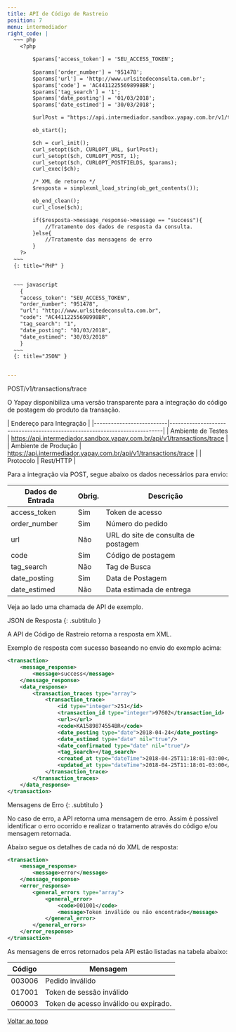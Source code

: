 ```yaml
---
title: API de Código de Rastreio
position: 7
menu: intermediador
right_code: |
  ~~~ php
    <?php

        $params['access_token'] = 'SEU_ACCESS_TOKEN';
        
        $params['order_number'] = '951478';
        $params['url'] = 'http://www.urlsitedeconsulta.com.br';
        $params['code'] = 'AC44112255698998BR';
        $params['tag_search'] = '1';
        $params['date_posting'] = '01/03/2018';
        $params['date_estimed'] = '30/03/2018';

        $urlPost = "https://api.intermediador.sandbox.yapay.com.br/v1/transactions/trace";

        ob_start();

        $ch = curl_init();
        curl_setopt($ch, CURLOPT_URL, $urlPost);
        curl_setopt($ch, CURLOPT_POST, 1);
        curl_setopt($ch, CURLOPT_POSTFIELDS, $params);
        curl_exec($ch);

        /* XML de retorno */ 
        $resposta = simplexml_load_string(ob_get_contents());

        ob_end_clean();
        curl_close($ch);

        if($resposta->message_response->message == "success"){
            //Tratamento dos dados de resposta da consulta.
        }else{
            //Tratamento das mensagens de erro
        }
    ?>
  ~~~
  {: title="PHP" }


  ~~~ javascript
    {
    "access_token": "SEU_ACCESS_TOKEN",
    "order_number": "951478",
    "url": "http://www.urlsitedeconsulta.com.br",
    "code": "AC44112255698998BR",
    "tag_search": "1",
    "date_posting": "01/03/2018",
    "date_estimed": "30/03/2018"
    }
  ~~~
  {: title="JSON" }


---
```


<span class="post">POST</span><span class="beforePost">/v1/transactions/trace</span>


O Yapay disponibiliza uma versão transparente para a integração do código de postagem do produto da transação.

| Endereço para Integração                                                                             |
|--------------------------|---------------------------------------------------------------------------|
| Ambiente de Testes       | https://api.intermediador.sandbox.yapay.com.br/api/v1/transactions/trace  |
| Ambiente de Produção     | https://api.intermediador.yapay.com.br/api/v1/transactions/trace          |
| Protocolo                | Rest/HTTP                                                                 |


Para a integração via <span class="post">POST</span>, segue abaixo os dados necessários para envio:

| Dados de Entrada  |  Obrig.  | Descrição                             |
|-------------------|----------|---------------------------------------|
| access_token      | Sim      | Token de acesso                       |
| order_number      | Sim      | Número do pedido                      |
| url               | Não      | URL do site de consulta de postagem   |
| code              | Sim      | Código de postagem                    |
| tag_search        | Não      | Tag de Busca                          |
| date_posting      | Sim      | Data de Postagem                      |
| date_estimed      | Não      | Data estimada de entrega              |


Veja ao lado uma chamada de API de exemplo.

JSON de Resposta
{: .subtitulo }

A API de Código de Rastreio retorna a resposta em XML.


Exemplo de resposta com sucesso baseando no envio do exemplo acima:

```xml
<transaction>
    <message_response>
        <message>success</message>
    </message_response>
    <data_response>
        <transaction_traces type="array">
            <transaction_trace>
                <id type="integer">251</id>
                <transaction_id type="integer">97602</transaction_id>
                <url></url>
                <code>KA1589874554BR</code>
                <date_posting type="date">2018-04-24</date_posting>
                <date_estimed type="date" nil="true"/>
                <date_confirmated type="date" nil="true"/>
                <tag_search></tag_search>
                <created_at type="dateTime">2018-04-25T11:18:01-03:00</created_at>
                <updated_at type="dateTime">2018-04-25T11:18:01-03:00</updated_at>
            </transaction_trace>
        </transaction_traces>
    </data_response>
</transaction>
```


Mensagens de Erro
{: .subtitulo }

No caso de erro, a API retorna uma mensagem de erro. Assim é possível identificar o erro ocorrido e realizar o tratamento através do código e/ou mensagem retornada.

Abaixo segue os detalhes de cada nó do XML de resposta:


```xml
<transaction>
    <message_response>
        <message>error</message>
    </message_response>
    <error_response>
        <general_errors type="array">
            <general_error>
                <code>001001</code>
                <message>Token inválido ou não encontrado</message>
            </general_error>
        </general_errors>
    </error_response>
</transaction>
```


As mensagens de erros retornados pela API estão listadas na tabela abaixo:

| Código    |  Mensagem                                        |
|-----------|--------------------------------------------------|
| 003006    | Pedido inválido                                  |
| 017001    | Token de sessão inválido                         |
| 060003    | Token de acesso inválido ou expirado.            |



<div class="voltar-ao-topo"><a href="#"><i class="fa fa-arrow-up" aria-hidden="true"></i>Voltar ao topo</a></div>